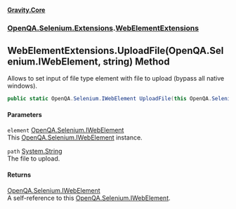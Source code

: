 #### [Gravity.Core](./index.md 'index')
### [OpenQA.Selenium.Extensions](./OpenQA-Selenium-Extensions.md 'OpenQA.Selenium.Extensions').[WebElementExtensions](./OpenQA-Selenium-Extensions-WebElementExtensions.md 'OpenQA.Selenium.Extensions.WebElementExtensions')
## WebElementExtensions.UploadFile(OpenQA.Selenium.IWebElement, string) Method
Allows to set input of file type element with file to upload (bypass all native windows).  
```csharp
public static OpenQA.Selenium.IWebElement UploadFile(this OpenQA.Selenium.IWebElement element, string path);
```
#### Parameters
<a name='OpenQA-Selenium-Extensions-WebElementExtensions-UploadFile(OpenQA-Selenium-IWebElement_string)-element'></a>
`element` [OpenQA.Selenium.IWebElement](https://docs.microsoft.com/en-us/dotnet/api/OpenQA.Selenium.IWebElement 'OpenQA.Selenium.IWebElement')  
This [OpenQA.Selenium.IWebElement](https://docs.microsoft.com/en-us/dotnet/api/OpenQA.Selenium.IWebElement 'OpenQA.Selenium.IWebElement') instance.  
  
<a name='OpenQA-Selenium-Extensions-WebElementExtensions-UploadFile(OpenQA-Selenium-IWebElement_string)-path'></a>
`path` [System.String](https://docs.microsoft.com/en-us/dotnet/api/System.String 'System.String')  
The file to upload.  
  
#### Returns
[OpenQA.Selenium.IWebElement](https://docs.microsoft.com/en-us/dotnet/api/OpenQA.Selenium.IWebElement 'OpenQA.Selenium.IWebElement')  
A self-reference to this [OpenQA.Selenium.IWebElement](https://docs.microsoft.com/en-us/dotnet/api/OpenQA.Selenium.IWebElement 'OpenQA.Selenium.IWebElement').  
